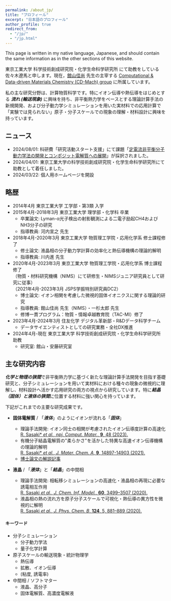 ```yaml
---
permalink: /about_jp/
title: "プロフィール"
excerpt: "日本語のプロフィール"
author_profile: true
redirect_from:
  - "/jp/"
  - "/jp.html"
---
```


This page is written in my native language, Japanese, and should contain the same information as in the other sections of this website.

東京工業大学 科学技術創成研究院・化学生命科学研究所 にて助教をしている佐々木遼馬と申します。現在，[館山佳尚](https://www.cd-mach.cls.iir.titech.ac.jp/?page_id=479) 先生の主宰する [Computational & Data-driven Materials Chemistry (CD-Mach) group](https://www.cd-mach.cls.iir.titech.ac.jp/) に所属しています。

私の主な研究分野は、計算物質科学です。特にイオン伝導や熱伝導をはじめとする ***流れ (輸送現象)*** に興味を持ち、非平衡熱力学をベースとする理論計算手法の新規開発、および分子動力学シミュレーションを用いた実材料での応用計算で「実験では見られない」原子・分子スケールでの現象の理解・材料設計に興味を持っています。

## ニュース
- 2024/08/01: 科研費「研究活動スタート支援」にて課題「[定電流非平衡分子動力学法の開発とコンポジット電解質への展開](https://kaken.nii.ac.jp/ja/grant/KAKENHI-PROJECT-24K23099/)」が採択されました。
- 2024/04/01: 東京工業大学の科学技術創成研究院・化学生命科学研究所にて助教として着任しました。
- 2024/03/22: 個人用ホームページを開設

## 略歴
- 2014年4月  東京工業大学 工学部・第3類 入学
- 2015年4月-2018年3月  東京工業大学 理学部・化学科 卒業
  - 卒業論文: Lyman-α光子検出の射影観測による二電子励起CH4およびNH3分子の研究
  - 指導教員: 河内宣之 先生
- 2018年4月-2020年3月  東京工業大学 物質理工学院・応用化学系 修士課程修了
  - 修士論文: 液晶相の分子動力学計算の効率化と熱伝導機構の理論的解明
  - 指導教員: 川内進 先生
- 2020年4月-2023年3月  東京工業大学 物質理工学院・応用化学系 博士課程修了  
  （物質・材料研究機構（NIMS）にて研修生・NIMSジュニア研究員として研究に従事）  
  （2021年4月-2023年3月 JSPS学振特別研究員DC2）  
  - 博士論文: イオン相関を考慮した微視的固体イオニクスに関する理論的研究
  - 指導教員: 館山佳尚 先生（NIMS）・一杉太郎 先生
  - 修博一貫プログラム：物質・情報卓越教育院（TAC-MI）修了
- 2023年4月-2024年3月  住友化学 デジタル革新部・R&Dデータ科学チーム
  - データサイエンティストとしての研究業務・全社DX推進
- 2024年4月-現在  東京工業大学 科学技術創成研究院・化学生命科学研究所 助教
   - 研究室: 館山・安藤研究室


## 主な研究内容
***化学と物理の狭間***で非平衡熱力学に基づく新たな理論計算手法開発を目指す基礎研究と、分子シミュレーションを用いて実材料における種々の現象の微視的に理解し、材料設計へ活かす応用研究の両方の視点から研究しています。特に***結晶（固体）と液体の狭間***に位置する材料に強い関心を持っています。



下記がこれまでの主要な研究成果です。
- **固体電解質** / 「***液体***」のようにイオンが流れる「***固体***」
  - 理論手法開発: イオン同士の相関が考慮されたイオン伝導度計算の高速化  
    [R. Sasaki\* *et al.*, *npj. Comput. Mater.*, **9**, 48 (2023).](https://www.nature.com/articles/s41524-023-00996-8)
  - 有機分子結晶電解質の"柔らかさ"を活かした特異な高速イオン伝導機構の理論的解明  
    [R. Sasaki\* *et al.*, *J. Mater. Chem. A*, **9**, 14897-14903 (2021).](https://pubs.rsc.org/en/content/articlelanding/2021/ta/d1ta02809j#!divCitation)
  - [博士論文の解説記事](https://www.jstage.jst.go.jp/article/mssj/25/2/25_171/_article/-char/ja)

- **液晶** / 「***液体***」と「***結晶***」の中間相
  - 理論手法開発: 相転移シミュレーションの高速化・液晶相の再現に必要な誘電相互作用  
    [R. Sasaki *et al.*, *J. Chem. Inf. Model.*, **60**, 3499–3507 (2020).](https://pubs.acs.org/doi/10.1021/acs.jcim.0c00239)
  - 液晶相の熱の流れ方を原子分子スケールで可視化・熱伝導の異方性を微視的に解明  
    [R. Sasaki *et al.*, *J. Phys. Chem. B*, **124**, 5, 881–889 (2020).](https://pubs.acs.org/doi/10.1021/acs.jpcb.9b08158)

#### キーワード
- 分子シミュレーション
  - 分子動力学法
  - 量子化学計算
- 原子スケールの輸送現象・統計物理学
  - 熱伝導
  - 拡散、イオン伝導
  - (粘度, 誘電率)
- 中間相 / ソフトマター
  - 液晶、高分子
  - 固体電解質、高濃度電解液
